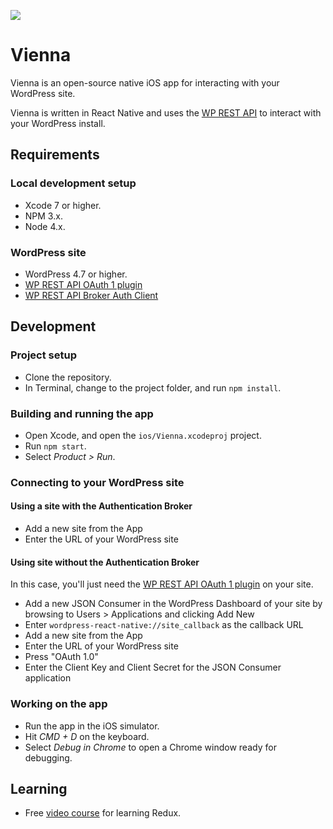 ![](https://raw.githubusercontent.com/joehoyle/vienna/35a39bb6366cb3f1fdc7a35b72357dd8bc0d56ae/images/screenshot.png)

# Vienna

Vienna is an open-source native iOS app for interacting with your WordPress
site.

Vienna is written in React Native and uses the [WP REST API](https://github.com/WP-API/WP-API)
to interact with your WordPress install.

## Requirements

### Local development setup
- Xcode 7 or higher.
- NPM 3.x.
- Node 4.x.

### WordPress site
- WordPress 4.7 or higher.
- [WP REST API OAuth 1 plugin](https://github.com/WP-API/OAuth1)
- [WP REST API Broker Auth Client](https://github.com/WP-API/broker-client)

## Development

### Project setup
- Clone the repository.
- In Terminal, change to the project folder, and run `npm install`.

### Building and running the app
- Open Xcode, and open the `ios/Vienna.xcodeproj` project.
- Run `npm start`.
- Select _Product > Run_.

### Connecting to your WordPress site

#### Using a site with the Authentication Broker

- Add a new site from the App
- Enter the URL of your WordPress site

#### Using site without the Authentication Broker

In this case, you'll just need the [WP REST API OAuth 1 plugin](https://github.com/WP-API/OAuth1) on your site.

- Add a new JSON Consumer in the WordPress Dashboard of your site by browsing to Users > Applications and clicking Add New
- Enter `wordpress-react-native://site_callback` as the callback URL
- Add a new site from the App
- Enter the URL of your WordPress site
- Press "OAuth 1.0"
- Enter the Client Key and Client Secret for the JSON Consumer application

### Working on the app
- Run the app in the iOS simulator.
- Hit _CMD + D_ on the keyboard.
- Select _Debug in Chrome_ to open a Chrome window ready for debugging.

## Learning
- Free [video course](https://learnredux.com) for learning Redux.
